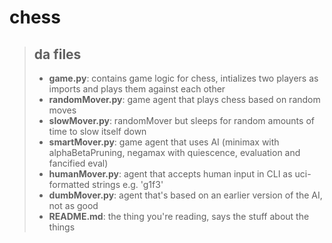 # chess

> ## da files
>
> - **game.py**: contains game logic for chess, intializes two players as imports and plays them against each other
> - **randomMover.py**: game agent that plays chess based on random moves
> - **slowMover.py**: randomMover but sleeps for random amounts of time to slow itself down
> - **smartMover.py**: game agent that uses AI (minimax with alphaBetaPruning, negamax with quiescence, evaluation and fancified eval)
> - **humanMover.py**: agent that accepts human input in CLI as uci-formatted strings e.g. 'g1f3'
> - **dumbMover.py**: agent that's based on an earlier version of the AI, not as good
> - **README.md**: the thing you're reading, says the stuff about the things
